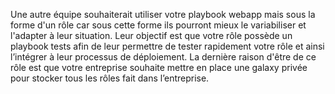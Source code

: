 Une autre équipe souhaiterait utiliser votre playbook webapp mais sous la forme d'un rôle car sous cette forme ils pourront mieux le variabiliser et l'adapter à leur situation. Leur objectif est que votre rôle possède un playbook tests afin de leur permettre de tester rapidement votre rôle et ainsi l’intégrer à leur processus de déploiement. La dernière raison d'être de ce rôle est que votre entreprise souhaite mettre en place une galaxy privée pour stocker tous les rôles fait dans l’entreprise.